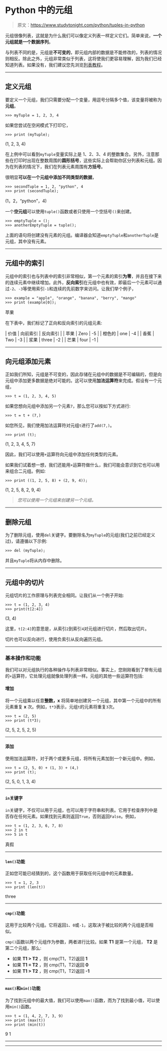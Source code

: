# Python 中的元组

> 原文：<https://www.studytonight.com/python/tuples-in-python>

元组很像列表，这就是为什么我们可以像定义列表一样定义它们。简单来说，**一个元组就是一个数据序列**。

与列表不同的是，元组是**不可变的**，即元组内部的数据是不能修改的，列表的情况则相反。除此之外，元组非常类似于列表，这将使我们更容易理解，因为我们已经知道列表。如果没有，我们建议您先浏览[列表教程](lists-in-python)。

* * *

## 定义元组

要定义一个元组，我们只需要分配一个变量，用逗号分隔多个值，该变量将被称为**元组**。

```
>>> myTuple = 1, 2, 3, 4
```

如果您尝试在空闲模式下打印它，

```
>>> print (myTuple);
```

(1, 2, 3, 4)

在上例中可以看到`myTuple`变量实际上是 1、2、3、4 的整数集合。另外，注意那些在打印时出现在整数周围的**圆形括号**，这些实际上会帮助你区分列表和元组。因为在列表的情况下，我们在列表元素周围有**方括号**。

很明显**可以在一个元组中添加不同类型的数据**，

```
>>> secondTuple = 1, 2, "python", 4
>>> print (secondTuple);
```

(1，2，“python”，4)

一个**空元组**可以使用`tuple()`函数或者只使用一个空括号`()`来创建。

```
>>> emptyTuple = ();
>>> anotherEmptyTuple = tuple();
```

上面的语句将创建没有元素的元组。编译器会知道`emptyTuple`和`anotherTuple`是元组，其中没有元素。

* * *

## 元组中的索引

元组中的索引也与列表中的索引非常相似，第一个元素的索引**为零**，并且在接下来的连续元素中继续增加。此外，**反向索引**在元组中也有效，即最后一个元素可以通过`-2`、`-3`等使用索引`-1`和连续的先前数字来访问。让我们举个例子，

```
>>> example = "apple", "orange", "banana", "berry", "mango"
>>> print (example[0]);
```

苹果

在下表中，我们标记了正向和反向索引的元组元素:

| 价值 | 向前索引 | 反向索引 |
| 苹果 | Zero | -5 |
| 橙色的 | one | -4 |
| 香蕉 | Two | -3 |
| 浆果 | three | -2 |
| 芒果 | four | -1 |

* * *

## 向元组添加元素

正如我们所知，元组是不可变的，因此存储在元组中的数据是不可编辑的，但是向元组中添加更多数据是绝对可能的。这可以使用**加法运算符**来完成。假设有一个元组，

```
>>> t = (1, 2, 3, 4, 5)
```

如果您想向元组中添加另一个元素`7`，那么您可以按如下方式进行:

```
>>> t = t + (7,)
```

如您所见，我们使用加法运算符对元组`t`进行了`add(7,)`。

```
>>> print (t);
```

(1, 2, 3, 4, 5, 7)

因此，我们可以使用`+`运算符向元组中添加任何类型的元素。

如果我们试着想一想，我们还能用`+`运算符做什么，我们可能会意识到它也可以用来组合二元组。例如:

```
>>> print ((1, 2, 5, 8) + (2, 9, 4));
```

(1, 2, 5, 8, 2, 9, 4)

> *您可以使用一个元组来创建另一个元组。*

* * *

## 删除元组

为了删除元组，使用`del`关键字。要删除名为`myTuple`的元组(我们之前已经定义过)，请遵循以下示例:

```
>>> del (myTuple);
```

并且`myTuple`将从内存中删除。

* * *

## 元组中的切片

元组切片的工作原理与列表完全相同。让我们从一个例子开始:

```
>>> t = (1, 2, 3, 4)
>>> print(t[2:4])
```

(3, 4)

这里，`t[2:4]`的意思是，从索引`2`到索引`4`对元组进行切片，然后取出切片。

切片也可以反向进行，使用负索引从反向遍历元组。

* * *

### 基本操作和功能

我们可以对元组执行的各种操作与列表非常相似。事实上，您刚刚看到了带有元组的`+`运算符，它处理元组就像处理列表一样。元组的其他一些运算符包括:

#### 增加

将一个元组乘以任意**整数，x** 将简单地创建另一个元组，其中第一个元组中的所有元素重复 **x** 次。例如，`t*3`表示，元组`t`的元素将重复`3`次。

```
>>> t = (2, 5)
>>> print (t*3);
```

(2, 5, 2, 5, 2, 5)

* * *

#### 添加

使用加法运算符，对于两个或更多元组，将所有元素加到一个新元组中。例如，

```
>>> t = (2, 5, 0) + (1, 3) + (4,)
>>> print (t);
```

(2, 5, 0, 1, 3, 4)

* * *

#### `in`关键字

`in`关键字，不仅可以用于元组，也可以用于字符串和列表。它用于检查序列中是否存在任何元素。如果找到元素则返回`True`，否则返回`False`。例如，

```
>>> t = (1, 2, 3, 6, 7, 8)
>>> 2 in t
>>> 5 in t
```

真假

* * *

#### `len()`功能

正如您可能已经猜到的，这个函数用于获取任何元组中的元素数量。

```
>>> t = 1, 2, 3
>>> print (len(t))
```

three

* * *

#### `cmp()`功能

这用于比较两个元组。它将返回`1`、`0`或`-1`，这取决于被比较的两个元组是否相似。

`cmp()`函数以两个元组作为参数，两者进行比较。如果 **T1** 是第一个元组， **T2** 是第二个元组，那么:

*   如果 **T1 > T2** ，则 cmp(T1，T2)返回 **1**
*   如果 **T1 = T2** ，则 cmp(T1，T2)返回 **0**
*   如果 **T1 > T2** ，则 cmp(T1，T2)返回 **-1**

* * *

#### `max()`和`min()`功能

为了找到元组中的最大值，我们可以使用`max()`函数，而为了找到最小值，可以使用`min()`函数。

```
>>> t = (1, 4, 2, 7, 3, 9)
>>> print (max(t))
>>> print (min(t))
```

9 1

* * *

* * *
